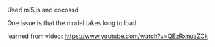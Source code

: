 Used ml5.js and cocossd 

One issue is that the model takes long to load

learned from video: https://www.youtube.com/watch?v=QEzRxnuaZCk
